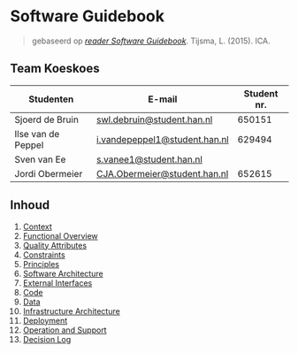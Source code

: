 # Software Guidebook

> gebaseerd op _[reader Software Guidebook](reader-software-guidebook.pdf)_. Tijsma, L. (2015). ICA.

## Team Koeskoes

| Studenten          | E-mail                        | Student nr. |
| ------------------ | ----------------------------- | ----------- |
| Sjoerd de Bruin    | swl.debruin@student.han.nl    | 650151      |
| Ilse van de Peppel | i.vandepeppel1@student.han.nl | 629494      |
| Sven van Ee        | s.vanee1@student.han.nl       |             |
| Jordi Obermeier    | CJA.Obermeier@student.han.nl  | 652615      |

## Inhoud

1. [Context](1_context.md)
1. [Functional Overview](2_functional_overview.md)
1. [Quality Attributes](3_quality_attributes.md)
1. [Constraints](4_constraints.md)
1. [Principles](5_principles.md)
1. [Software Architecture](6_software_architecture.md)
1. [External Interfaces](7_external_interfaces.md)
1. [Code](8_code.md)
1. [Data](9_data.md)
1. [Infrastructure Architecture](10_infrastructure_architecture.md)
1. [Deployment](11_deployment.md)
1. [Operation and Support](12_operation_and_support.md)
1. [Decision Log](13_decision_log.md)
